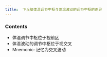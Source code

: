 ```yaml
---
title:  下丘脑体温调节中枢与体温波动的调节中枢的差异
--- 
```


### Contents
- 体温调节中枢位于视前区
- 体温波动的调节中枢位于视交叉
- Mnemonic: 记忆为交叉波动

